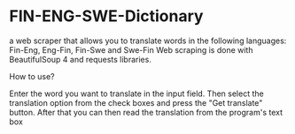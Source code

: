 # FIN-ENG-SWE-Dictionary

a web scraper that allows you to translate words in the following languages: Fin-Eng, Eng-Fin, Fin-Swe and Swe-Fin
Web scraping is done with BeautifulSoup 4 and requests libraries.

How to use?

Enter the word you want to translate in the input field.
Then select the translation option from the check boxes and press the "Get translate" button.
After that you can then read the translation from the program's text box
